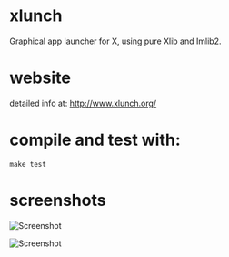# xlunch
Graphical app launcher for X, using pure Xlib and Imlib2.

# website

detailed info at: http://www.xlunch.org/

# compile and test with:

    make test

# screenshots

![Screenshot](/../Screenshot/screenshot.png?raw=true "Screenshot")

![Screenshot](/../Screenshot/screenshot2.png?raw=true "Screenshot")
